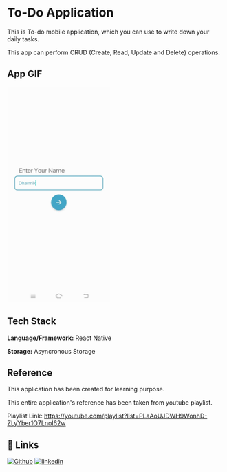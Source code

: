 
# To-Do Application

This is To-do mobile application, which you can use to write down your daily tasks. 

This app can perform CRUD (Create, Read, Update and Delete) operations. 


## App GIF
<img src="https://github.com/DharmikPansuriya/ToDo-App/blob/master/screenshots/Gif.gif" width="240" height="500"/>

## Tech Stack

**Language/Framework:** React Native

**Storage:** Asyncronous Storage


## Reference
This application has been created for learning purpose.

This entire application's reference has been taken from youtube playlist.

Playlist Link: https://youtube.com/playlist?list=PLaAoUJDWH9WonhD-ZLyYber1O7LnoI62w
## 🔗 Links
[![Github](https://img.shields.io/badge/github-000?style=for-the-badge&logo=ko-fi&logoColor=white)](https://github.com/DharmikPansuriya/)
[![linkedin](https://img.shields.io/badge/linkedin-0A66C2?style=for-the-badge&logo=linkedin&logoColor=white)](https://www.linkedin.com/in/dharmikpansuriya/)

